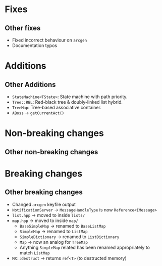 # Fixes

## Other fixes

- Fixed incorrect behaviour on `arcgen`
- Documentation typos

# Additions

## Other Additions

- `StateMachine<TState>`: State machine with path priority.
- `Tree::RBL`: Red-black tree & doubly-linked list hybrid.
- `TreeMap`: Tree-based associative container.
- `ABoss` → `getCurrentAct()`

# Non-breaking changes

## Other non-breaking changes

# Breaking changes

## Other breaking changes

- Changed `arcgen` keyfile output
- `NotificationServer` → `MessageHandleType` is now `Reference<IMessage>`
- `list.hpp` → moved to inside `lists/`
- `map.hpp` → moved to inside `map/`
	- `BaseSimpleMap` → renamed to `BaseListMap`
	- `SimpleMap` → renamed to `ListMap`
	- `SimpleDictionary` → renamed to `ListDictionary`
	- `Map` → now an analog for `TreeMap`
	- Anything `SimpleMap` related has been renamed appropriately to match `ListMap`
- `MX::destruct` → returns `ref<T>` (to destructed memory)